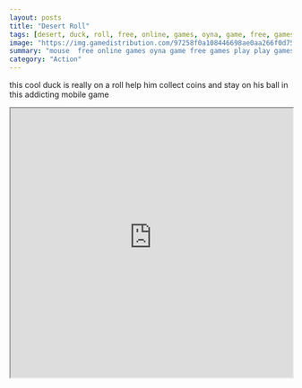 ```yaml
---
layout: posts
title: "Desert Roll"
tags: [desert, duck, roll, free, online, games, oyna, game, free, games, play, play, games]
image: "https://img.gamedistribution.com/97258f0a108446698ae0aa266f0d7544.jpg"
summary: "mouse  free online games oyna game free games play play games"
category: "Action"
---
```


this cool duck is really on a roll help him collect coins and stay on his ball in this addicting mobile game

<iframe width="100%" height="480px;" src="https://html5.gamedistribution.com/97258f0a108446698ae0aa266f0d7544/"></iframe>